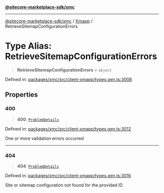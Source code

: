 [**@sitecore-marketplace-sdk/xmc**](../../../../README.md)

***

[@sitecore-marketplace-sdk/xmc](../../../../README.md) / [Xmapp](../README.md) / RetrieveSitemapConfigurationErrors

# Type Alias: RetrieveSitemapConfigurationErrors

> **RetrieveSitemapConfigurationErrors** = `object`

Defined in: [packages/xmc/src/client-xmapp/types.gen.ts:3008](https://github.com/Sitecore/marketplace-sdk/blob/main/packages/xmc/src/client-xmapp/types.gen.ts#L3008)

## Properties

### 400

> **400**: [`ProblemDetails`](ProblemDetails.md)

Defined in: [packages/xmc/src/client-xmapp/types.gen.ts:3012](https://github.com/Sitecore/marketplace-sdk/blob/main/packages/xmc/src/client-xmapp/types.gen.ts#L3012)

One or more validation errors occurred

***

### 404

> **404**: [`ProblemDetails`](ProblemDetails.md)

Defined in: [packages/xmc/src/client-xmapp/types.gen.ts:3016](https://github.com/Sitecore/marketplace-sdk/blob/main/packages/xmc/src/client-xmapp/types.gen.ts#L3016)

Site or sitemap configuration not found for the provided ID

